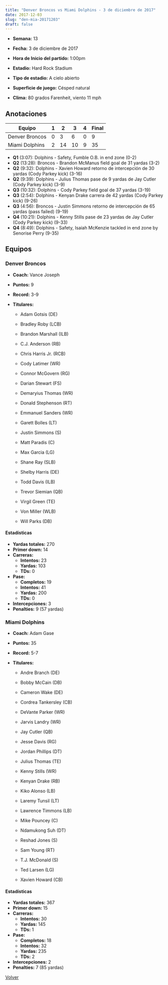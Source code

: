 ```yaml
---
title: "Denver Broncos vs Miami Dolphins - 3 de diciembre de 2017"
date: 2017-12-03
slug: "den-mia-20171203"
draft: false
---
```


* **Semana:** 13
* **Fecha:** 3 de diciembre de 2017

* **Hora de Inicio del partido:** 1:00pm
* **Estadio:** Hard Rock Stadium
* **Tipo de estadio:** A cielo abierto
* **Superficie de juego:** Césped natural
* **Clima:** 80 grados Farenheit, viento 11 mph





## Anotaciones
| Equipo | 1 | 2 | 3 | 4 | Final |
|--------|---|---|---|---|-------|
| Denver Broncos  | 0 | 3 | 6 | 0  | 9 |
| Miami Dolphins  | 2 | 14 | 10 | 9  | 35 |
* **Q1** (3:07): Dolphins - Safety, Fumble O.B. in end zone (0-2)
* **Q2** (13:28): Broncos - Brandon McManus field goal de 31 yardas (3-2)
* **Q2** (9:32): Dolphins - Xavien Howard retorno de intercepción de 30 yardas (Cody Parkey kick) (3-16)
* **Q2** (9:39): Dolphins - Julius Thomas pase de 9 yardas de Jay Cutler (Cody Parkey kick) (3-9)
* **Q3** (10:32): Dolphins - Cody Parkey field goal de 37 yardas (3-19)
* **Q3** (2:54): Dolphins - Kenyan Drake carrera de 42 yardas (Cody Parkey kick) (9-26)
* **Q3** (4:56): Broncos - Justin Simmons retorno de intercepción de 65 yardas (pass failed) (9-19)
* **Q4** (10:21): Dolphins - Kenny Stills pase de 23 yardas de Jay Cutler (Cody Parkey kick) (9-33)
* **Q4** (8:49): Dolphins - Safety, Isaiah McKenzie tackled in end zone by Senorise Perry (9-35)


## Equipos


### Denver Broncos
* **Coach:** Vance Joseph
* **Puntos:** 9
* **Record:** 3-9
* **Titulares:** 

  * Adam Gotsis (DE) 

  * Bradley Roby (LCB) 

  * Brandon Marshall (ILB) 

  * C.J. Anderson (RB) 

  * Chris Harris Jr. (RCB) 

  * Cody Latimer (WR) 

  * Connor McGovern (RG) 

  * Darian Stewart (FS) 

  * Demaryius Thomas (WR) 

  * Donald Stephenson (RT) 

  * Emmanuel Sanders (WR) 

  * Garett Bolles (LT) 

  * Justin Simmons (S) 

  * Matt Paradis (C) 

  * Max Garcia (LG) 

  * Shane Ray (SLB) 

  * Shelby Harris (DE) 

  * Todd Davis (ILB) 

  * Trevor Siemian (QB) 

  * Virgil Green (TE) 

  * Von Miller (WLB) 

  * Will Parks (DB) 

#### Estadísticas
* **Yardas totales:** 270
* **Primer down:** 14
* **Carreras:**
  * **Intentos:** 23
  * **Yardas:** 103
  * **TDs:** 0
* **Pase:**
  * **Completos:** 19
  * **Intentos:** 41
  * **Yardas:** 200
  * **TDs:** 0
* **Intercepciones:** 3
* **Penalties:** 9 (57 yardas)

### Miami Dolphins
* **Coach:** Adam Gase
* **Puntos:** 35
* **Record:** 5-7
* **Titulares:** 

  * Andre Branch (DE) 

  * Bobby McCain (DB) 

  * Cameron Wake (DE) 

  * Cordrea Tankersley (CB) 

  * DeVante Parker (WR) 

  * Jarvis Landry (WR) 

  * Jay Cutler (QB) 

  * Jesse Davis (RG) 

  * Jordan Phillips (DT) 

  * Julius Thomas (TE) 

  * Kenny Stills (WR) 

  * Kenyan Drake (RB) 

  * Kiko Alonso (LB) 

  * Laremy Tunsil (LT) 

  * Lawrence Timmons (LB) 

  * Mike Pouncey (C) 

  * Ndamukong Suh (DT) 

  * Reshad Jones (S) 

  * Sam Young (RT) 

  * T.J. McDonald (S) 

  * Ted Larsen (LG) 

  * Xavien Howard (CB) 

#### Estadísticas
* **Yardas totales:** 367
* **Primer down:** 15
* **Carreras:**
  * **Intentos:** 30
  * **Yardas:** 145
  * **TDs:** 1
* **Pase:**
  * **Completos:** 18
  * **Intentos:** 32
  * **Yardas:** 235
  * **TDs:** 2
* **Intercepciones:** 2
* **Penalties:** 7 (85 yardas)


[Volver](/historia/2017)
